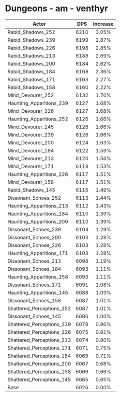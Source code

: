 # Dungeons - am - venthyr
| Actor | DPS | Increase |
|---|:---:|:---:|
|Rabid_Shadows_252|6210|3.05%|
|Rabid_Shadows_239|6199|2.87%|
|Rabid_Shadows_226|6198|2.85%|
|Rabid_Shadows_213|6188|2.69%|
|Rabid_Shadows_200|6184|2.62%|
|Rabid_Shadows_184|6168|2.36%|
|Rabid_Shadows_171|6163|2.27%|
|Rabid_Shadows_158|6160|2.22%|
|Mind_Devourer_252|6132|1.76%|
|Haunting_Apparitions_239|6127|1.68%|
|Mind_Devourer_226|6127|1.68%|
|Haunting_Apparitions_252|6126|1.66%|
|Mind_Devourer_145|6126|1.66%|
|Mind_Devourer_239|6126|1.66%|
|Mind_Devourer_200|6124|1.63%|
|Mind_Devourer_184|6122|1.59%|
|Mind_Devourer_213|6120|1.56%|
|Mind_Devourer_171|6118|1.53%|
|Haunting_Apparitions_226|6117|1.51%|
|Mind_Devourer_158|6117|1.51%|
|Rabid_Shadows_145|6116|1.49%|
|Dissonant_Echoes_252|6113|1.44%|
|Haunting_Apparitions_213|6112|1.43%|
|Haunting_Apparitions_184|6110|1.39%|
|Haunting_Apparitions_200|6110|1.39%|
|Dissonant_Echoes_239|6104|1.29%|
|Dissonant_Echoes_200|6103|1.28%|
|Dissonant_Echoes_226|6103|1.28%|
|Haunting_Apparitions_171|6103|1.28%|
|Dissonant_Echoes_213|6098|1.19%|
|Dissonant_Echoes_184|6093|1.11%|
|Haunting_Apparitions_158|6093|1.11%|
|Dissonant_Echoes_171|6091|1.08%|
|Haunting_Apparitions_145|6088|1.03%|
|Dissonant_Echoes_158|6087|1.01%|
|Shattered_Perceptions_252|6087|1.01%|
|Dissonant_Echoes_145|6086|1.00%|
|Shattered_Perceptions_239|6078|0.86%|
|Shattered_Perceptions_226|6075|0.81%|
|Shattered_Perceptions_213|6074|0.80%|
|Shattered_Perceptions_171|6071|0.75%|
|Shattered_Perceptions_184|6069|0.71%|
|Shattered_Perceptions_200|6067|0.68%|
|Shattered_Perceptions_158|6066|0.66%|
|Shattered_Perceptions_145|6065|0.65%|
|Base|6026|0.00%|
